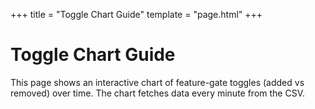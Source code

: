 +++
title    = "Toggle Chart Guide"
template = "page.html"
+++

# Toggle Chart Guide

This page shows an interactive chart of feature-gate toggles (added vs removed) over time. The chart fetches data every minute from the CSV.

<div id="vis"></div>

<script src="https://cdn.jsdelivr.net/npm/vega@5"></script>
<script src="https://cdn.jsdelivr.net/npm/vega-lite@4"></script>
<script src="https://cdn.jsdelivr.net/npm/vega-embed@6"></script>
<script>
const spec = {
  "description": "Added vs Removed feature gates over time",
  "data": {
    "url": "/data/feature_gates_events.csv",
    "format": {"type": "csv", "parse": {"date": "date"}}
  },
  "transform": [
    {"aggregate": [{"op": "count", "as": "count"}], "groupby": ["date","event"]}
  ],
  "width": 800,
  "height": 400,
  "mark": "line",
  "encoding": {
    "x": {"field": "date", "type": "temporal", "title": "Date"},
    "y": {"field": "count", "type": "quantitative", "title": "Number of Toggles"},
    "color": {"field": "event", "type": "nominal", "title": "Event"}
  }
};

function draw() {
  vegaEmbed('#vis', spec, {actions:false});
}

// setInterval(draw, 60000); - this is every minute
// refresh data every 6 hours (6h = 6*60*60*1000ms)
setInterval(draw, 1000 * 60 * 60 * 6);
draw();
</script>